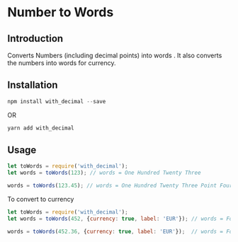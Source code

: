 # Number to Words

## Introduction

Converts Numbers (including decimal points) into words . It also converts the numbers into words for currency.

## Installation

```js
npm install with_decimal --save
```

OR

```js
yarn add with_decimal
```

## Usage

```js
let toWords = require('with_decimal');
let words = toWords(123); // words = One Hundred Twenty Three

words = toWords(123.45); // words = One Hundred Twenty Three Point Fourty Five
```

To convert to currency

```js
let toWords = require('with_decimal');
let words = toWords(452, {currency: true, label: 'EUR'}); // words = Four Hundred Fifty Two EUR Only

words = toWords(452.36, {currency: true, label: 'EUR'});  // words = Four Hundred Fifty Two EUR And Thirty Six Only
```

